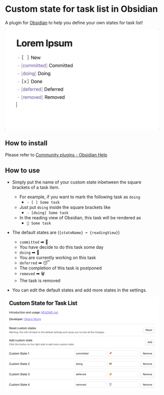 # Custom state for task list in Obsidian

A plugin for [Obsidian](https://obsidian.md) to help you define your own states for task list!

![](./demo.gif)

## How to install

Please refer to [Community plugins - Obsidian Help](https://help.obsidian.md/Extending+Obsidian/Community+plugins)

## How to use

- Simply put the name of your custom state inbetween the square brackets of a task item.
  - For example, if you want to mark the following task as `doing`
    - `- [ ] Some task`
  - Just put `doing` inside the square brackets like
    - `- [doing] Some task`
  - In the reading view of Obsidian, this task will be rendered as
    - `🚧 Some task`

- The default states are (`{stateName} ➡ {readingView}`)
	- `committed` ➡ 📌
    - You have decide to do this task some day
	- `doing` ➡ 🚧
    - You are currently working on this task
	- `deferred` ➡ 😴
    - The completion of this task is postponed 
	- `removed` ➡ 🗑
    - The task is removed
- You can edit the default states and add more states in the settings.

![](./setting-tab.png)
